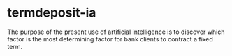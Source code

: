 # termdeposit-ia
The purpose of the present use of artificial intelligence is to discover which factor is the most determining factor for bank clients to contract a fixed term.
